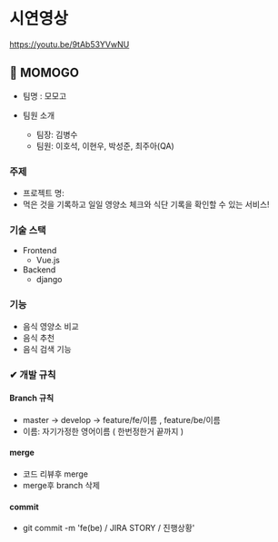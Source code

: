 # 시연영상

https://youtu.be/9tAb53YVwNU



## 🥄 MOMOGO



- 팀명 : 모모고

- 팀원 소개

  - 팀장:  김병수
  - 팀원:  이호석, 이현우, 박성준, 최주아(QA)

  

### 주제

- 프로젝트 명:  
- 먹은 것을 기록하고 일일 영양소 체크와 식단 기록을 확인할 수 있는 서비스!



### 기술 스택

- Frontend
  - Vue.js 
- Backend
  - django

### 기능

- 음식 영양소 비교
- 음식 추천
- 음식 검색 기능



### ✔ 개발 규칙

#### Branch 규칙

-  master -> develop -> feature/fe/이름 , feature/be/이름
-  이름: 자기가정한 영어이름 ( 한번정한거 끝까지 )

  

#### merge

- 코드 리뷰후 merge 
- merge후 branch 삭제



#### commit

- git commit -m 'fe(be) / JIRA STORY / 진행상황'














